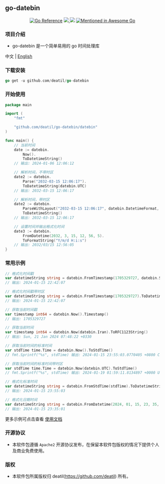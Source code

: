 ## go-datebin

<p align="center">
<a href="https://pkg.go.dev/github.com/deatil/go-datebin"><img src="https://pkg.go.dev/badge/deatil/go-datebin.svg" alt="Go Reference"></a>
<a href="https://codecov.io/gh/deatil/go-datebin" >
    <img src="https://codecov.io/gh/deatil/go-datebin/graph/badge.svg?token=G0PJFOR8IF"/>
</a>
<img src="https://goreportcard.com/badge/github.com/deatil/go-datebin" />
<a href="https://github.com/avelino/awesome-go"><img src="https://awesome.re/mentioned-badge.svg" alt="Mentioned in Awesome Go"></a>
</p>


### 项目介绍

*  go-datebin 是一个简单易用的 go 时间处理库

中文 | [English](README.md)


### 下载安装

~~~go
go get -u github.com/deatil/go-datebin
~~~


### 开始使用

~~~go
package main

import (
    "fmt"

    "github.com/deatil/go-datebin/datebin"
)

func main() {
    // 当前时间
    date := datebin.
        Now().
        ToDatetimeString()
    // 输出: 2024-01-06 12:06:12

    // 解析时间，不带时区
    date2 := datebin.
        Parse("2032-03-15 12:06:17").
        ToDatetimeString(datebin.UTC)
    // 输出: 2032-03-15 12:06:17

    // 解析时间，带时区
    date2 := datebin.
        ParseWithLayout("2032-03-15 12:06:17", datebin.DatetimeFormat, datebin.GMT).
        ToDatetimeString()
    // 输出: 2032-03-15 12:06:17

    // 设置时间并输出格式化时间
    date3 := datebin.
        FromDatetime(2032, 3, 15, 12, 56, 5).
        ToFormatString("Y/m/d H:i:s")
    // 输出: 2032/03/15 12:56:05
}

~~~


### 常用示例

~~~go
// 格式化时间戳
var datetimeString string = datebin.FromTimestamp(1705329727, datebin.Shanghai).ToDatetimeString()
// 输出: 2024-01-15 22:42:07

// 格式化时间戳带时区
var datetimeString string = datebin.FromTimestamp(1705329727).ToDatetimeString(datebin.Shanghai)
// 输出: 2024-01-15 22:42:07
~~~

~~~go
// 获取当前时间戳
var timestamp int64 = datebin.Now().Timestamp()
// 输出: 1705329727
~~~

~~~go
// 获取当前时间
var timestamp int64 = datebin.Now(datebin.Iran).ToRFC1123String()
// 输出: Sun, 21 Jan 2024 07:48:22 +0330
~~~

~~~go
// 获取当前时间的标准时间
var stdTime time.Time = datebin.Now().ToStdTime()
// fmt.Sprintf("%s", stdTime) 输出: 2024-01-15 23:55:03.0770405 +0800 CST

// 获取当前时间的标准时间带时区
var stdTime time.Time = datebin.Now(datebin.UTC).ToStdTime()
// fmt.Sprintf("%s", stdTime) 输出: 2024-01-19 01:59:11.8134897 +0000 UTC
~~~

~~~go
// 格式化标准时间
var datetimeString string = datebin.FromStdTime(stdTime).ToDatetimeString()
// 输出: 2024-01-15 23:55:03
~~~

~~~go
// 格式化日期时间
var datetimeString string = datebin.FromDatetime(2024, 01, 15, 23, 35, 01).ToDatetimeString()
// 输出: 2024-01-15 23:35:01
~~~

更多示例可点击查看 [使用文档](example.md)


### 开源协议

*  本软件包遵循 `Apache2` 开源协议发布，在保留本软件包版权的情况下提供个人及商业免费使用。


### 版权

*  本软件包所属版权归 deatil(https://github.com/deatil) 所有。
